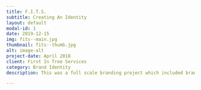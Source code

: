 ```yaml
---
title: F.I.T.S.
subtitle: Creating An Identity
layout: default
modal-id: 1
date: 2019-12-15
img: fits--main.jpg
thumbnail: fits--thumb.jpg
alt: image-alt
project-date: April 2018
client: First In Tree Services
category: Brand Identity
description: This was a full scale branding project which included brand guidelines for colors, typography, and iconography, a new website (design + development), new company logos, letterheads and print collateral for marketing, vehicle decal layouts, and company t-shirts and stickers (swag).

---
```

